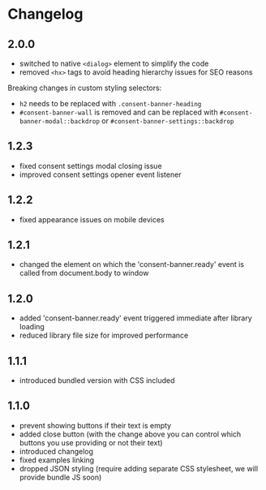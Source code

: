 # Changelog

## 2.0.0

- switched to native `<dialog>` element to simplify the code
- removed `<hx>` tags to avoid heading hierarchy issues for SEO reasons

Breaking changes in custom styling selectors:

- `h2` needs to be replaced with `.consent-banner-heading`
- `#consent-banner-wall` is removed and can be replaced with `#consent-banner-modal::backdrop` or `#consent-banner-settings::backdrop`

## 1.2.3

- fixed consent settings modal closing issue
- improved consent settings opener event listener

## 1.2.2

- fixed appearance issues on mobile devices

## 1.2.1

- changed the element on which the 'consent-banner.ready' event is called from document.body to window

## 1.2.0

- added 'consent-banner.ready' event triggered immediate after library loading
- reduced library file size for improved performance

## 1.1.1

- introduced bundled version with CSS included

## 1.1.0

- prevent showing buttons if their text is empty
- added close button (with the change above you can control which buttons you use providing or not their text)
- introduced changelog
- fixed examples linking
- dropped JSON styling (require adding separate CSS stylesheet, we will provide bundle JS soon)
